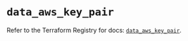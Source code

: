 # `data_aws_key_pair`

Refer to the Terraform Registry for docs: [`data_aws_key_pair`](https://registry.terraform.io/providers/hashicorp/aws/3.76.1/docs/data-sources/key_pair).
